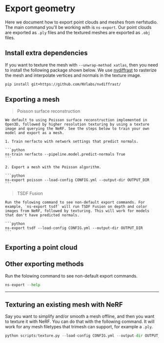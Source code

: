 # Export geometry

Here we document how to export point clouds and meshes from nerfstudio. The main command you'll be working with is `ns-export`. Our point clouds are exported as `.ply` files and the textured meshes are exported as `.obj` files.

## Install extra dependencies

If you want to texture the mesh with `--unwrap-method xatlas`, then you need to install the following package shown below. We use [nvdiffrast](https://github.com/NVlabs/nvdiffrast/) to rasterize the mesh and interpolate vertices and normals in the texture image.

```bash
pip install git+https://github.com/NVlabs/nvdiffrast/
```

## Exporting a mesh

> Poisson surface reconstruction

    We default to using Poisson surface reconstruction implemented in Open3D, followed by higher resolution texturing by using a texture image and querying the NeRF. See the steps below to train your own model and export as a mesh.

    1. Train nerfacto with network settings that predict normals.

    ```python
    ns-train nerfacto --pipeline.model.predict-normals True
    ```

    2. Export a mesh with the Poisson algorithm.

    ```python
    ns-export poisson --load-config CONFIG.yml --output-dir OUTPUT_DIR
    ```

> TSDF Fusion

    Run the folowing command to see non-default export commands. For example, `ns-export tsdf` will run TSDF Fusion on depth and color images from NeRF, followed by texturing. This will work for models that don't have predicted normals.

    ```python
    ns-export tsdf --load-config CONFIG.yml --output-dir OUTPUT_DIR
    ```

## Exporting a point cloud

## Other exporting methods

Run the folowing command to see non-default export commands.

```python
ns-export --help
```

<hr>

## Texturing an existing mesh with NeRF

Say you want to simplify and/or smooth a mesh offline, and then you want to texture it with NeRF. You can do that with the following command. It will work for any mesh filetypes that trimesh can support, for example a `.ply`.

```python
python scripts/texture.py --load-config CONFIG.yml --output-dir OUTPUT_DIR --input-mesh-filename FILENAME
```
